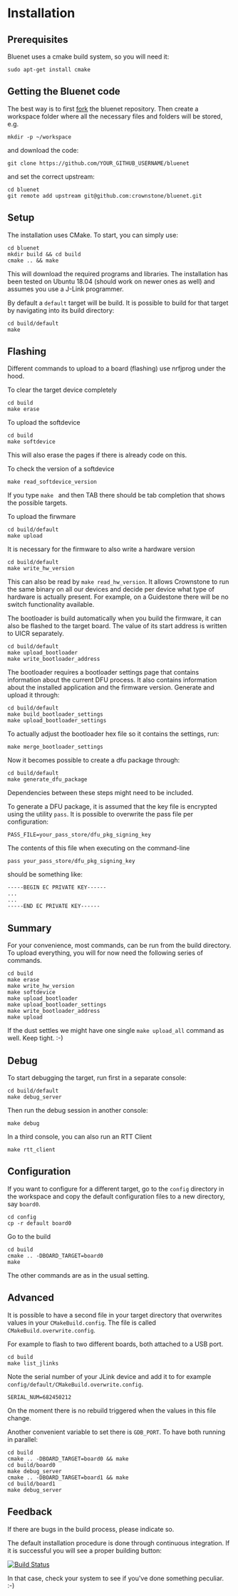 # Installation


## Prerequisites

Bluenet uses a cmake build system, so you will need it:

    sudo apt-get install cmake


## Getting the Bluenet code

The best way is to first [fork](https://github.com/crownstone/bluenet/fork) the bluenet repository. Then create a workspace folder where all the necessary files and folders will be stored, e.g.

    mkdir -p ~/workspace

and download the code:

    git clone https://github.com/YOUR_GITHUB_USERNAME/bluenet 

and set the correct upstream:

    cd bluenet
    git remote add upstream git@github.com:crownstone/bluenet.git

## Setup

The installation uses CMake. To start, you can simply use:

    cd bluenet
    mkdir build && cd build
    cmake .. && make

This will download the required programs and libraries. The installation has been tested on Ubuntu 18.04 (should work on newer ones as well) and assumes you use a J-Link programmer.

By default a `default` target will be build. It is possible to build for that target by navigating into its build
directory:

    cd build/default
    make

## Flashing

Different commands to upload to a board (flashing) use nrfjprog under the hood.

To clear the target device completely

    cd build
    make erase

To upload the softdevice

    cd build
    make softdevice

This will also erase the pages if there is already code on this.

To check the version of a softdevice

    make read_softdevice_version

If you type `make ` and then TAB there should be tab completion that shows the possible targets.

To upload the firwmare

    cd build/default
    make upload

It is necessary for the firmware to also write a hardware version

    cd build/default
    make write_hw_version

This can also be read by `make read_hw_version`. It allows Crownstone to run the same binary on all our devices and
decide per device what type of hardware is actually present. For example, on a Guidestone there will be no switch
functionality available.

The bootloader is build automatically when you build the firmware, it can also be flashed to the target board. The
value of its start address is written to UICR separately.

    cd build/default
    make upload_bootloader
    make write_bootloader_address

The bootloader requires a bootloader settings page that contains information about the current DFU process. It also
contains information about the installed application and the firmware version. Generate and upload it through:

    cd build/default
    make build_bootloader_settings
    make upload_bootloader_settings

To actually adjust the bootloader hex file so it contains the settings, run:

    make merge_bootloader_settings

Now it becomes possible to create a dfu package through:

    cd build/default
    make generate_dfu_package

Dependencies between these steps might need to be included.

To generate a DFU package, it is assumed that the key file is encrypted using the utility `pass`. It is possible to
overwrite the pass file per configuration:

    PASS_FILE=your_pass_store/dfu_pkg_signing_key

The contents of this file when executing on the command-line 

    pass your_pass_store/dfu_pkg_signing_key

should be something like:

    -----BEGIN EC PRIVATE KEY------
    ...
    ...
    -----END EC PRIVATE KEY------


## Summary

For your convenience, most commands, can be run from the build directory. To upload everything, you will for now need
the following series of commands. 

    cd build
    make erase
    make write_hw_version
    make softdevice
    make upload_bootloader
    make upload_bootloader_settings
    make write_bootloader_address
    make upload

If the dust settles we might have one single `make upload_all` command as well. Keep tight. :-)

## Debug

To start debugging the target, run first in a separate console:

    cd build/default
    make debug_server

Then run the debug session in another console:

    make debug

In a third console, you can also run an RTT Client

    make rtt_client

## Configuration

If you want to configure for a different target, go to the `config` directory in the workspace and copy the default
configuration files to a new directory, say `board0`.

    cd config
    cp -r default board0

Go to the build

    cd build
    cmake .. -DBOARD_TARGET=board0
    make

The other commands are as in the usual setting.

## Advanced

It is possible to have a second file in your target directory that overwrites values in your `CMakeBuild.config`.
The file is called `CMakeBuild.overwrite.config`.

For example to flash to two different boards, both attached to a USB port.

    cd build
    make list_jlinks

Note the serial number of your JLink device and add it to for example `config/default/CMakeBuild.overwrite.config`.

    SERIAL_NUM=682450212

On the moment there is no rebuild triggered when the values in this file change.

Another convenient variable to set there is `GDB_PORT`. To have both running in parallel:

    cd build
    cmake .. -DBOARD_TARGET=board0 && make
    cd build/board0
    make debug_server
    cmake .. -DBOARD_TARGET=board1 && make
    cd build/board1
    make debug_server

## Feedback

If there are bugs in the build process, please indicate so. 

The default installation procedure is done through continuous integration. If it is successful you will see a proper
building button:

[![Build Status](https://travis-ci.org/crownstone/bluenet.svg?branch=master)](https://travis-ci.org/crownstone/bluenet)

In that case, check your system to see if you've done something peculiar. :-)


